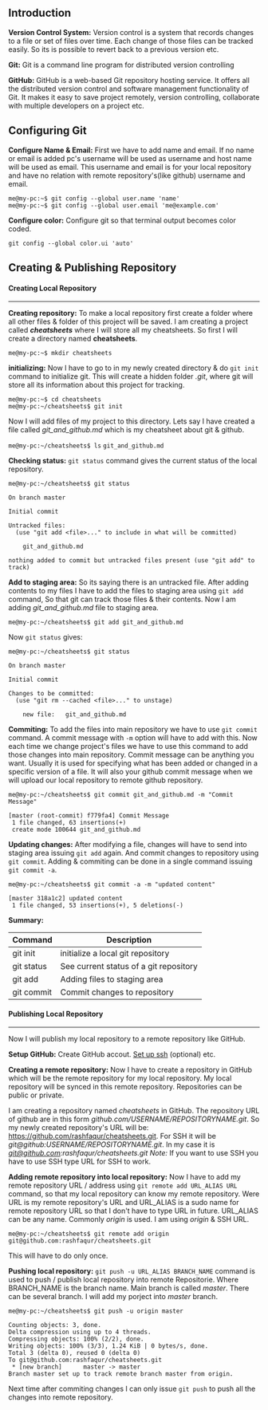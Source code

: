 ## Introduction ##

**Version Control System:** Version control is a system that records changes to a file or set of files over time. Each change of those files can be tracked easily. So its is possible to revert back to a previous version etc.

**Git:** Git is a command line program for distributed version controlling

**GitHub:** GitHub is a web-based Git repository hosting service. It offers all the distributed version control and software management functionality of Git. It makes it easy to save project remotely, version controlling, collaborate with multiple developers on a project etc.

## Configuring Git ##

**Configure Name & Email:** First we have to add name and email. If no name or email is added pc's username will be used as username and host name will be used as email. This username and email is for your local repository and have no relation with remote repository's(like github) username and email.

```
me@my-pc:~$ git config --global user.name 'name'
me@my-pc:~$ git config --global user.email 'me@example.com'
```

**Configure color:** Configure git so that terminal output becomes color coded.

`git config --global color.ui 'auto'`

## Creating & Publishing Repository ##

#### Creating Local Repository ####
---

**Creating repository:** To make a local repository first create a folder where all other files & folder of this project will be saved. I am creating a project called ***cheatsheets*** where I will store all my cheatsheets. So first I will create a directory named **cheatsheets**.

`me@my-pc:~$ mkdir cheatsheets`

**initializing:** Now I have to go to in my newly created directory & do `git init` command to initialize git. This will create a hidden folder *.git*, where git will store all its information about this project for tracking.

```
me@my-pc:~$ cd cheatsheets
me@my-pc:~/cheatsheets$ git init
```

Now I will add files of my project to this directory. Lets say I have created a file called *git_and_github.md* which is my cheatsheet about git & github.

`me@my-pc:~/cheatsheets$ ls`
`git_and_github.md`

**Checking status:** `git status` command gives the current status of the local repository.

`me@my-pc:~/cheatsheets$ git status`
```
On branch master

Initial commit

Untracked files:
  (use "git add <file>..." to include in what will be committed)

	git_and_github.md

nothing added to commit but untracked files present (use "git add" to track)
```
**Add to staging area:** So its saying there is an untracked file. After adding contents to my files I have to add the files to staging area using `git add` command, So that git can track those files & their contents. Now I am adding *git_and_github.md* file to staging area.

`me@my-pc:~/cheatsheets$ git add git_and_github.md`

Now `git status` gives:

`me@my-pc:~/cheatsheets$ git status`
```
On branch master

Initial commit

Changes to be committed:
  (use "git rm --cached <file>..." to unstage)

	new file:   git_and_github.md
```

**Commiting:** To add the files into main repository we have to use `git commit` command. A commit message with `-m` option will have to add with this. Now each time we change project's files we have to use this command to add those changes into main repository. Commit message can be anything you want. Usually it is used for specifying what has been added or changed in a specific version of a file. It will also your github commit message when we will upload our local repository to remote github repository.

`me@my-pc:~/cheatsheets$ git commit git_and_github.md -m "Commit Message"`
```
[master (root-commit) f779fa4] Commit Message
 1 file changed, 63 insertions(+)
 create mode 100644 git_and_github.md
```

**Updating changes:** After modifying a file, changes will have to send into staging area issuing `git add` again. And commit changes to repository using `git commit`. Adding & commiting can be done in a single command issuing `git commit -a`.

`me@my-pc:~/cheatsheets$ git commit -a -m "updated content"`
```
[master 318a1c2] updated content
 1 file changed, 53 insertions(+), 5 deletions(-)
```

**Summary:**

| Command | Description |
| ------- | ----------- |
| git init | initialize a local git repository |
| git status | See current status of a git repository |
| git add | Adding files to staging area |
| git commit | Commit changes to repository |
#### Publishing Local Repository ####
---

Now I will publish my local repository to a remote repository like GitHub.

**Setup GitHub:** Create GitHub accout. [Set up ssh](https://help.github.com/articles/generating-ssh-keys/) (optional) etc.

**Creating a remote repository:** Now I have to create a repository in GitHub which will be the remote repository for my local repository. My local repository will be synced in this remote repository. Repositories can be public or private.

I am creating a repository named *cheatsheets* in GitHub. The repository URL of github are in this form *github.com/USERNAME/REPOSITORYNAME.git*. So my newly created repository's URL will be: https://github.com/rashfaqur/cheatsheets.git. For SSH it will be *git@github:USERNAME/REPOSITORYNAME.git*. In my case it is *git@github.com:rashfaqur/cheatsheets.git*
*Note:* If you want to use SSH you have to use SSH type URL for SSH to work.

**Adding remote repository into local repository:** Now I have to add my remote repository URL / address using `git remote add URL_ALIAS URL` command, so that my local repository can know my remote repository. Were URL is my remote repository's URL and URL_ALIAS is a sudo name for remote repository URL so that I don't have to type URL in future. URL_ALIAS can be any name. Commonly  *origin* is used. I am using *origin* & SSH URL.

`me@my-pc:~/cheatsheets$ git remote add origin git@github.com:rashfaqur/cheatsheets.git`

This will have to do only once.

**Pushing local repository:** `git push -u URL_ALIAS BRANCH_NAME` command is used to push / publish local repository into remote Repositorie. Where BRANCH_NAME is the branch name. Main branch is called *master*. There can be several branch. I will add my porject into *master* branch.

`me@my-pc:~/cheatsheets$ git push -u origin master`
```
Counting objects: 3, done.
Delta compression using up to 4 threads.
Compressing objects: 100% (2/2), done.
Writing objects: 100% (3/3), 1.24 KiB | 0 bytes/s, done.
Total 3 (delta 0), reused 0 (delta 0)
To git@github.com:rashfaqur/cheatsheets.git
 * [new branch]      master -> master
Branch master set up to track remote branch master from origin.
```

Next time after commiting changes I can only issue `git push` to push all the changes into remote repository.
